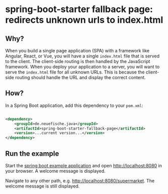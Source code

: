 # spring-boot-starter fallback page: redirects unknown urls to index.html

## Why?

When you build a single page application (SPA) with a framework like Angular, React, or Vue, you will have a
single `index.html` file that is served to the client. The client-side routing is then handled by the JavaScript
framework. When you deploy your application to a server, you will want to serve the `index.html` file for all unknown
URLs. This is because the client-side routing should handle the URL and display the correct content.

## How?

In a Spring Boot application, add this dependency to your `pom.xml`:

```xml

<dependency>
    <groupId>de.neuefische.java</groupId>
    <artifactId>spring-boot-starter-fallback-page</artifactId>
    <version>...current version...</version>
</dependency>
```

## Run the example

Start the [spring boot example application](./example) and open [http://localhost:8080](http://localhost:8080) in your
browser. A welcome message is displayed.

Navigate to any other path, e.g. [http://localhost:8080/supermarket](http://localhost:8080/supermarket). The welcome
message is still displayed.
